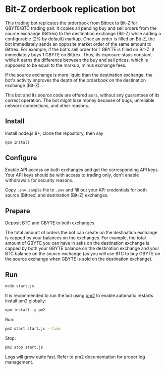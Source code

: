 # Bit-Z orderbook replication bot

This trading bot replicates the orderbook from Bittrex to Bit-Z for GBYTE/BTC trading pair. It copies all pending buy and sell orders from the source exchange (Bittrex) to the destination exchange (Bit-Z) while adding a configurable (2% by default) markup. Once an order is filled on Bit-Z, the bot immediately sends an opposite market order of the same amount to Bittrex. For example, if the bot's sell order for 1 GBYTE is filled on Bit-Z, it immediately buys 1 GBYTE on Bittrex. Thus, its exposure stays constant while it earns the difference between the buy and sell prices, which is supposed to be equal to the markup, minus exchange fees.

If the source exchange is more liquid than the destination exchange, the bot's activity improves the depth of the orderbook on the destination exchange (Bit-Z).

This bot and its source code are offered as is, without any guarantees of its correct operation. The bot might lose money because of bugs, unreliable network connections, and other reasons.

## Install
Install node.js 8+, clone the repository, then say
```sh
npm install
```

## Configure

Enable API access on both exchanges and get the corresponding API keys. Your API keys should be with access to trading only, don't enable withdrawals for security reasons.

Copy `.env.sample` file to `.env` and fill out your API credentials for both source (Bittrex) and destination (Bit-Z) exchanges.

## Prepare

Deposit BTC and GBYTE to both exchanges. 

The total amount of orders the bot can create on the destination exchange is capped by your balances on the exchanges. For example, the total amount of GBYTE you can have in asks on the destination exchange is capped by both your GBYTE balance on the destination exchange and your BTC balance on the source exchange (as you will use BTC to buy GBYTE on the source exchange when GBYTE is sold on the destination exchange).

## Run
```sh
node start.js
```
It is recommended to run the bot using [pm2](https://pm2.keymetrics.io/) to enable automatic restarts. Install pm2 globally:
```sh
npm install -g pm2
```
Run:
```sh
pm2 start start.js --time
```
Stop:
```sh
pm2 stop start.js
```
Logs will grow quite fast. Refer to pm2 documentation for proper log management.

